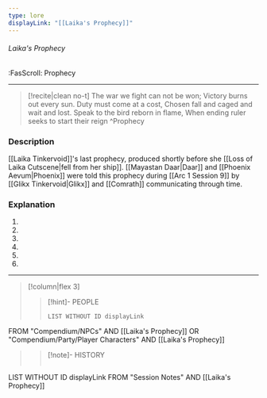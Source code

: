 ```yaml
---
type: lore
displayLink: "[[Laika's Prophecy]]"
---
```


###### Laika's Prophecy
<span class="sub2">:FasScroll: Prophecy</span>
___

> [!recite|clean no-t]
>	The war we fight can not be won;
>	Victory burns out every sun.
>	Duty must come at a cost,
>	Chosen fall and caged and wait and lost.
>	Speak to the bird reborn in flame,
>	When ending ruler seeks to start their reign
>^Prophecy

### Description
[[Laika Tinkervoid]]'s last prophecy, produced shortly before she [[Loss of Laika Cutscene|fell from her ship]]. [[Mayastan Daar|Daar]] and [[Phoenix Aevum|Phoenix]] were told this prophecy during [[Arc 1 Session 9]] by [[Glikx Tinkervoid|Glikx]] and [[Comrath]] communicating through time.

### Explanation
1.
2.
3.
4.
5.
6.

---

> [!column|flex 3]
>>[!hint]- PEOPLE
>>```dataview
>>LIST WITHOUT ID displayLink
FROM "Compendium/NPCs" AND [[Laika's Prophecy]] OR "Compendium/Party/Player Characters" AND [[Laika's Prophecy]]
>
>>[!note]- HISTORY
>>```dataview
LIST WITHOUT ID displayLink
FROM "Session Notes" AND [[Laika's Prophecy]]